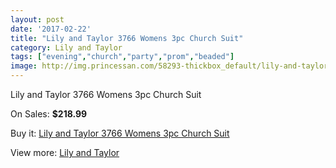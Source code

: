 ```yaml
---
layout: post
date: '2017-02-22'
title: "Lily and Taylor 3766 Womens 3pc Church Suit"
category: Lily and Taylor
tags: ["evening","church","party","prom","beaded"]
image: http://img.princessan.com/58293-thickbox_default/lily-and-taylor-3766-womens-3pc-church-suit.jpg
---
```

Lily and Taylor 3766 Womens 3pc Church Suit

On Sales: **$218.99**
<a href="https://www.princessan.com/en/lily-and-taylor/25845-lily-and-taylor-3766-womens-3pc-church-suit.html"><amp-img layout="responsive" width="600" height="600" src="//img.princessan.com/58293-thickbox_default/lily-and-taylor-3766-womens-3pc-church-suit.jpg" alt="Lily and Taylor 3766 Womens 3pc Church Suit 0" /></a>

Buy it: [Lily and Taylor 3766 Womens 3pc Church Suit](https://www.princessan.com/en/lily-and-taylor/25845-lily-and-taylor-3766-womens-3pc-church-suit.html "Lily and Taylor 3766 Womens 3pc Church Suit")

View more: [Lily and Taylor](https://www.princessan.com/en/227-lily-and-taylor "Lily and Taylor")